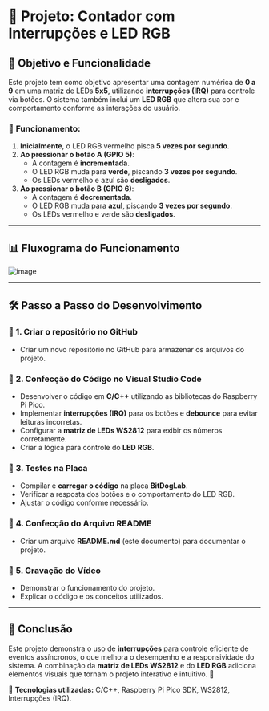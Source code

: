 # 📌 Projeto: Contador com Interrupções e LED RGB

## 🎯 **Objetivo e Funcionalidade**
Este projeto tem como objetivo apresentar uma contagem numérica de **0 a 9** em uma matriz de LEDs **5x5**, utilizando **interrupções (IRQ)** para controle via botões. O sistema também inclui um **LED RGB** que altera sua cor e comportamento conforme as interações do usuário.

### 🔹 **Funcionamento:**
1. **Inicialmente**, o LED RGB vermelho pisca **5 vezes por segundo**.
2. **Ao pressionar o botão A (GPIO 5)**:
   - A contagem é **incrementada**.
   - O LED RGB muda para **verde**, piscando **3 vezes por segundo**.
   - Os LEDs vermelho e azul são **desligados**.
3. **Ao pressionar o botão B (GPIO 6)**:
   - A contagem é **decrementada**.
   - O LED RGB muda para **azul**, piscando **3 vezes por segundo**.
   - Os LEDs vermelho e verde são **desligados**.

---
## 📊 **Fluxograma do Funcionamento**
![image](https://github.com/user-attachments/assets/908f0e3e-db72-44ba-a508-758d5a7dcfe1)


---
## 🛠️ **Passo a Passo do Desenvolvimento**
### 📌 **1. Criar o repositório no GitHub**
- Criar um novo repositório no GitHub para armazenar os arquivos do projeto.

### 📝 **2. Confecção do Código no Visual Studio Code**
- Desenvolver o código em **C/C++** utilizando as bibliotecas do Raspberry Pi Pico.
- Implementar **interrupções (IRQ)** para os botões e **debounce** para evitar leituras incorretas.
- Configurar a **matriz de LEDs WS2812** para exibir os números corretamente.
- Criar a lógica para controle do **LED RGB**.

### 🔬 **3. Testes na Placa**
- Compilar e **carregar o código** na placa **BitDogLab**.
- Verificar a resposta dos botões e o comportamento do LED RGB.
- Ajustar o código conforme necessário.

### 📄 **4. Confecção do Arquivo README**
- Criar um arquivo **README.md** (este documento) para documentar o projeto.

### 🎥 **5. Gravação do Vídeo**
- Demonstrar o funcionamento do projeto.
- Explicar o código e os conceitos utilizados.

---
## 🎯 **Conclusão**
Este projeto demonstra o uso de **interrupções** para controle eficiente de eventos assíncronos, o que melhora o desempenho e a responsividade do sistema. A combinação da **matriz de LEDs WS2812** e do **LED RGB** adiciona elementos visuais que tornam o projeto interativo e intuitivo. 🚀

📌 **Tecnologias utilizadas:** C/C++, Raspberry Pi Pico SDK, WS2812, Interrupções (IRQ).


